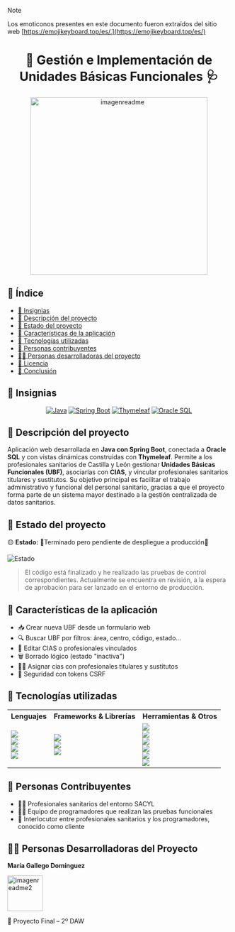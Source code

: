 > [!NOTE]
> Los emoticonos presentes en este documento fueron extraídos del sitio web [https://emojikeyboard.top/es/.](https://emojikeyboard.top/es/)
<h1 align="center"> 🏥​ Gestión e Implementación de Unidades Básicas Funcionales 🩺​ </h1>

<p align="center">
  
  <img src="https://github.com/user-attachments/assets/33fa65a2-4820-4add-a618-1ce8ffff9cb6" alt="imagenreadme" width="400"/>
</p>


## 📑 Índice

- [🏅 Insignias](#-insignias)
- [📝 Descripción del proyecto](#-descripción-del-proyecto)
- [📌 Estado del proyecto](#-estado-del-proyecto)
- [🎯 Características de la aplicación](#-características-de-la-aplicación)
- [🧰 Tecnologías utilizadas](#-tecnologías-utilizadas)
- [🤝 Personas contribuyentes](#-personas-contribuyentes)
- [👩‍💻 Personas desarrolladoras del proyecto](#-personas-desarrolladores-del-proyecto)
- [📄 Licencia](#licencia)
- [🧩 Conclusión](#conclusión)



## 🏅 Insignias

<p align="center">
  <a href="https://www.java.com"><img src="https://img.shields.io/badge/Java-blue" alt="Java"></a>
  <a href="https://spring.io/projects/spring-boot"><img src="https://img.shields.io/badge/Spring--Boot-3.x-brightgreen" alt="Spring Boot"></a>
  <a href="https://www.thymeleaf.org/"><img src="https://img.shields.io/badge/Thymeleaf-server--side--template-yellowgreen" alt="Thymeleaf"></a>
  <a href="https://www.oracle.com/database/"><img src="https://img.shields.io/badge/Database-Oracle-lightgrey" alt="Oracle SQL"></a>
</p>


## 📝 Descripción del proyecto

Aplicación web desarrollada en **Java con Spring Boot**, conectada a **Oracle SQL** y con vistas dinámicas construidas con **Thymeleaf**. Permite a los profesionales sanitarios de Castilla y León gestionar **Unidades Básicas Funcionales (UBF)**, asociarlas con **CIAS**, y vincular profesionales sanitarios titulares y sustitutos. Su objetivo principal es facilitar el trabajo administrativo y funcional del personal sanitario, gracias a que el proyecto forma parte de un sistema mayor destinado a la gestión centralizada de datos sanitarios.

## 📌 Estado del proyecto

🟡 **Estado:** 🚧Terminado pero pendiente de despliegue a producción🚧


![Estado](https://img.shields.io/badge/Estado-En_espera_de_lanzamiento-yellow)

> El código está finalizado y he realizado las pruebas de control correspondientes. Actualmente se encuentra en revisión, a la espera de aprobación para ser lanzado en el entorno de producción.


## 🎯 Características de la aplicación 

- 📥 Crear nueva UBF desde un formulario web
- 🔍 Buscar UBF por filtros: área, centro, código, estado...
- 📝 Editar CIAS o profesionales vinculados
- 🗑️ Borrado lógico (estado "inactiva")
- 👩‍⚕️​ Asignar cias con profesionales titulares y sustitutos
- 🔐 Seguridad con tokens CSRF


## 🧰 Tecnologías utilizadas


<div align="center">

<table>
  <tr>
    <th>Lenguajes</th>
    <th>Frameworks & Librerías</th>
    <th>Herramientas & Otros</th>
  </tr>
  <tr>
    <td>
      <img src="https://img.shields.io/badge/Java-ED8B00?logo=java&logoColor=white"><br>
      <img src="https://img.shields.io/badge/JavaScript-F7DF1E?logo=javascript&logoColor=black"><br>
      <img src="https://img.shields.io/badge/JSON-000000?logo=json&logoColor=white"><br>
      <img src="https://img.shields.io/badge/Oracle%20SQL-F80000?logo=oracle&logoColor=white">
    </td>
    <td>
      <img src="https://img.shields.io/badge/Spring%20Boot-3.x-6DB33F?logo=springboot&logoColor=white"><br>
      <img src="https://img.shields.io/badge/Spring%20Data%20JPA-59666C?logo=spring&logoColor=white"><br>
      <img src="https://img.shields.io/badge/Thymeleaf-005F0F?logo=leaflet&logoColor=white">
    </td>
    <td>
      <img src="https://img.shields.io/badge/Maven-C71A36?logo=apachemaven&logoColor=white"><br>
      <img src="https://img.shields.io/badge/Postman-FF6C37?logo=postman&logoColor=white"><br>
      <img src="https://img.shields.io/badge/GitLab-FC6D26?logo=gitlab&logoColor=white"><br>
      <img src="https://img.shields.io/badge/SourceTree-0052CC?logo=sourcetree&logoColor=white"><br>
      <img src="https://img.shields.io/badge/IntelliJ%20IDEA-000000?logo=intellijidea&logoColor=white"><br>
      <img src="https://img.shields.io/badge/DBeaver-372923?logo=dbeaver&logoColor=white">
    </td>
  </tr>
</table>

</div>


## 🤝 Personas Contribuyentes

- 🧑‍⚕️ Profesionales sanitarios del entorno SACYL
- 👨‍💻 Equipo de programadores que realizan las pruebas funcionales
- 💬 Interlocutor entre profesionales sanitarios y los programadores, conocido como cliente


## 👩‍💻 Personas Desarrolladoras del Proyecto

**María Gallego Domínguez**

  <img src="https://github.com/user-attachments/assets/f4861fff-0c5e-49d8-ab77-693bfe6c7c3f" alt="imagenreadme2" width="80"/>

📘 Proyecto Final – 2º DAW

